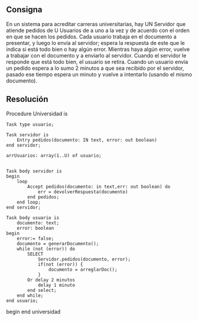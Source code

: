 ## Consigna


En un sistema para acreditar carreras universitarias, hay UN Servidor que atiende pedidos
de U Usuarios de a uno a la vez y de acuerdo con el orden en que se hacen los pedidos.
Cada usuario trabaja en el documento a presentar, y luego lo envía al servidor; espera la
respuesta de este que le indica si está todo bien o hay algún error. Mientras haya algún error,
vuelve a trabajar con el documento y a enviarlo al servidor. Cuando el servidor le responde
que está todo bien, el usuario se retira. Cuando un usuario envía un pedido espera a lo sumo
2 minutos a que sea recibido por el servidor, pasado ese tiempo espera un minuto y vuelve a
intentarlo (usando el mismo documento).

## Resolución


Procedure Universidad is

    Task type usuario;

    Task servidor is
        Entry pedidos(documento: IN text, error: out boolean)
    end servidor;

    arrUsuarios: array(1..U) of usuario;


    Task body servidor is 
    begin
        loop
            Accept pedidos(documento: in text,err: out boolean) do
                err = devolverRespuesta(documento)
            end pedidos;
        end loop;
    end servidor;

    Task body usuario is
        documento: text;
        error: boolean
    begin
        error:= false;
        documento = generarDocumento();
        while (not (error)) do
            SELECT 
                Servidor.pedidos(documento, error);
                if(not (error)) {
                    documento = arreglarDoc();
                }
            Or delay 2 minutos
                delay 1 minuto
            end select;
        end while;
    end usuario;
begin
end universidad